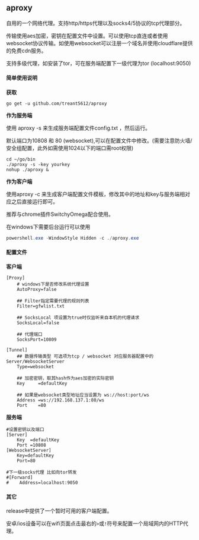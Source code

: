 ## aproxy

自用的一个网络代理。支持http/https代理以及socks4/5协议的tcp代理部分。

传输使用aes加密，密钥在配置文件中设置。可以使用tcp直连或者使用websocket协议传输。如使用websocket可以注册一个域名并使用cloudflare提供的免费cdn服务。

支持多级代理，如安装了tor，可在服务端配置下一级代理为tor (localhost:9050)

#### 简单使用说明

**获取**

```shell
go get -u github.com/treant5612/aproxy
```

**作为服务端**

使用 aproxy -s 来生成服务端配置文件config.txt ，然后运行。

默认端口为10808 和 80 (websocket),可以在配置文件中修改。(需要注意防火墙/安全组配置，此外如需使用1024以下的端口需root权限)

```shell
cd ~/go/bin
./aproxy -s -key yourkey
nohup ./aproxy &
```

**作为客户端**

使用aproxy -c 来生成客户端配置文件模板，修改其中的地址和key与服务端相对应之后直接运行即可。

推荐与chrome插件SwitchyOmega配合使用。

在windows下需要后台运行可以使用

```powershell
powershell.exe -WindowStyle Hidden -c ./aproxy.exe
```



#### 配置文件

**客户端**

```
[Proxy]
	# windows下是否修改系统代理设置
	AutoProxy=false

	## Filter指定需要代理的规则列表
	Filter=gfwlist.txt

	## SocksLocal 项设置为true时仅监听来自本机的代理请求
	SocksLocal=false
	
	## 代理端口
	SocksPort=10809

[Tunnel]
	## 数据传输类型 可选项为tcp / websocket 对应服务器配置中的Server/WebsocketServer
	Type=websocket

	## 加密密钥，取其hash作为aes加密的实际密钥
	Key     =defaultKey
	
	## 如果是websocket类型地址应当设置为 ws://host:port/ws 
	Address =ws://192.168.137.1:80/ws
	Port    =80
```

**服务端**

```
#设置密钥以及端口
[Server]
	Key  =defaultKey
	Port =10808
[WebsocketServer]
    Key=defaultKey
    Port=80

#下一级socks代理 比如向tor转发
#[Forward]
#    Address=localhost:9050
```



#### 其它

release中提供了一个暂时可用的客户端配置。

安卓/ios设备可以在wifi页面点击最右的`>`或`!`符号来配置一个局域网内的HTTP代理。